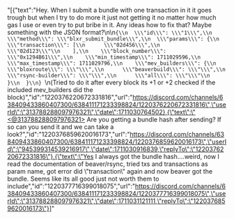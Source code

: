 "[{\"text\":\"Hey. When I submit a bundle with one transaction in it it goes trough but when I try to do more it just not getting it no matter how much gas I use or even try to put bribe in it. Any ideas how to fix that? Maybe something with the JSON format?\\n\\n`{\\n  \\\"id\\\": \\\"1\\\",\\n  \\\"method\\\": \\\"blxr_submit_bundle\\\",\\n  \\\"params\\\": {\\n    \\\"transaction\\\": [\\n      \\\"02d456\\\",\\n      \\\"02d123\\\"\\n    ],\\n    \\\"block_number\\\": \\\"0x1294B61\\\",\\n    \\\"min_timestamp\\\": 1711029596,\\n    \\\"max_timestamp\\\": 1711029796,\\n    \\\"mev_builders\\\": {\\n      \\\"bloxroute\\\": \\\"\\\",\\n      \\\"beaverbuild\\\": \\\"\\\",\\n      \\\"rsync-builder\\\": \\\"\\\",\\n      \\\"all\\\": \\\"\\\"\\n    }\\n  }\\n} `\\n(Tried to do it after every block its +1 or +2 checked if the included mev_builders did the block)\",\"id\":\"1220376220672331816\",\"url\":\"https://discord.com/channels/638409433860407300/638411171233398824/1220376220672331816\",\"userId\":\"313788288097976321\",\"date\":1711030764502},{\"text\":\"<@313788288097976321> Are you getting a bundle hash after sending? If so can you send it and we can take a look?\",\"id\":\"1220376859620016173\",\"url\":\"https://discord.com/channels/638409433860407300/638411171233398824/1220376859620016173\",\"userId\":\"945399314539216917\",\"date\":1711030916839,\"replyTo\":\"1220376220672331816\"},{\"text\":\"Yes I always got the bundle hash....weird, now I read the documentation of beaver/rsync, tried txs and transactions as param name, got error did \\\"transaction\\\" again and now beaver got  the bundle. Seems like its all good just not worth them to include\",\"id\":\"1220377716399018075\",\"url\":\"https://discord.com/channels/638409433860407300/638411171233398824/1220377716399018075\",\"userId\":\"313788288097976321\",\"date\":1711031121111,\"replyTo\":\"1220376859620016173\"}]"